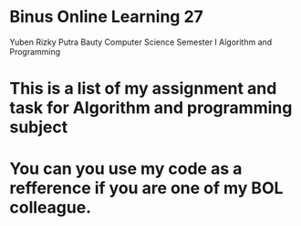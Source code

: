 # Binus Online Learning 27
Yuben Rizky Putra Bauty
Computer Science 
Semester I
Algorithm and Programming

# This is a list of my assignment and task for Algorithm and programming subject 
# You can you use my code as a refference if you are one of my BOL colleague.
